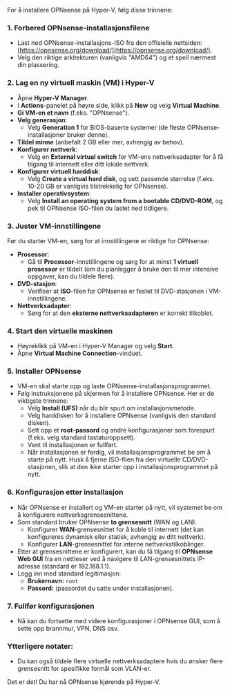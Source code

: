For å installere OPNsense på Hyper-V, følg disse trinnene:

### 1. **Forbered OPNsense-installasjonsfilene**
   - Last ned OPNsense-installasjons-ISO fra den offisielle nettsiden: [https://opnsense.org/download/](https://opnsense.org/download/).
   - Velg den riktige arkitekturen (vanligvis "AMD64") og et speil nærmest din plassering.

### 2. **Lag en ny virtuell maskin (VM) i Hyper-V**

   - Åpne **Hyper-V Manager**.
   - I **Actions**-panelet på høyre side, klikk på **New** og velg **Virtual Machine**.
   - **Gi VM-en et navn** (f.eks. "OPNsense").
   - **Velg generasjon**:
     - Velg **Generation 1** for BIOS-baserte systemer (de fleste OPNsense-installasjoner bruker denne).
   - **Tildel minne** (anbefalt 2 GB eller mer, avhengig av behov).
   - **Konfigurer nettverk**:
     - Velg en **External virtual switch** for VM-ens nettverksadapter for å få tilgang til internett eller ditt lokale nettverk.
   - **Konfigurer virtuell harddisk**:
     - Velg **Create a virtual hard disk**, og sett passende størrelse (f.eks. 10-20 GB er vanligvis tilstrekkelig for OPNsense).
   - **Installer operativsystem**:
     - Velg **Install an operating system from a bootable CD/DVD-ROM**, og pek til OPNsense ISO-filen du lastet ned tidligere.

### 3. **Juster VM-innstillingene**

   Før du starter VM-en, sørg for at innstillingene er riktige for OPNsense:

   - **Prosessor**:
     - Gå til **Processor**-innstillingene og sørg for at minst **1 virtuell prosessor** er tildelt (om du planlegger å bruke den til mer intensive oppgaver, kan du tildele flere).
   - **DVD-stasjon**:
     - Verifiser at **ISO**-filen for OPNsense er festet til DVD-stasjonen i VM-innstillingene.
   - **Nettverksadapter**:
     - Sørg for at den **eksterne nettverksadapteren** er korrekt tilkoblet.

### 4. **Start den virtuelle maskinen**
   - Høyreklikk på VM-en i Hyper-V Manager og velg **Start**.
   - Åpne **Virtual Machine Connection**-vinduet.

### 5. **Installer OPNsense**

   - VM-en skal starte opp og laste OPNsense-installasjonsprogrammet.
   - Følg instruksjonene på skjermen for å installere OPNsense. Her er de viktigste trinnene:
     - Velg **Install (UFS)** når du blir spurt om installasjonsmetode.
     - Velg harddisken for å installere OPNsense (vanligvis den standard disken).
     - Sett opp et **root-passord** og andre konfigurasjoner som forespurt (f.eks. velg standard tastaturoppsett).
     - Vent til installasjonen er fullført.
     - Når installasjonen er ferdig, vil installasjonsprogrammet be om å starte på nytt. Husk å fjerne ISO-filen fra den virtuelle CD/DVD-stasjonen, slik at den ikke starter opp i installasjonsprogrammet på nytt.

### 6. **Konfigurasjon etter installasjon**

   - Når OPNsense er installert og VM-en starter på nytt, vil systemet be om å konfigurere nettverksgrensesnittene.
   - Som standard bruker OPNsense **to grensesnitt** (WAN og LAN).
     - Konfigurer **WAN**-grensesnittet for å koble til internett (det kan konfigureres dynamisk eller statisk, avhengig av ditt nettverk).
     - Konfigurer **LAN**-grensesnittet for interne nettverkstilkoblinger.
   - Etter at grensesnittene er konfigurert, kan du få tilgang til **OPNsense Web GUI** fra en nettleser ved å navigere til LAN-grensesnittets IP-adresse (standard er 192.168.1.1).
   - Logg inn med standard legitimasjon:  
     - **Brukernavn:** `root`  
     - **Passord:** (passordet du satte under installasjonen).

### 7. **Fullfør konfigurasjonen**
   - Nå kan du fortsette med videre konfigurasjoner i OPNsense GUI, som å sette opp brannmur, VPN, DNS osv.

### Ytterligere notater:
   - Du kan også tildele flere virtuelle nettverksadaptere hvis du ønsker flere grensesnitt for spesifikke formål som VLAN-er.

Det er det! Du har nå OPNsense kjørende på Hyper-V.
